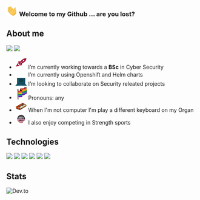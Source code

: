 ### <img src="https://raw.githubusercontent.com/Homopatrol/Homopatrol/master/wave.gif" width="30px"> Welcome to my Github ... are you lost?

<!-- ![alt text](https://{insert your image URL} “add your alt text”)  ![alt text](https://{insert your image URL} “add your alt text”) -->

## About me
<a href="https://www.instagram.com/Homopatrol"><img src="https://img.shields.io/badge/-Homopatrol-00008b?style=flat-square&logo=Instagram&logoColor=white"/></a>
<a href="http://linkedin.com/in/pandora-holladay-b01a241a9"><img src="https://img.shields.io/badge/-Homopatrol-00008b?style=flat-square&logo=Linkedin&logoColor=white"/></a>

- <img src="https://raw.githubusercontent.com/Homopatrol/Homopatrol/master/dmu.gif" width="30px"> I’m currently working towards a **BSc** in Cyber Security 
- <img src="https://raw.githubusercontent.com/Homopatrol/Homopatrol/master/cloud.gif" width="30px"> I’m currently using Openshift and Helm charts
- <img src="https://raw.githubusercontent.com/Homopatrol/Homopatrol/master/computer.gif" width="30px"> I’m looking to collaborate on Security releated projects
- <img src="https://raw.githubusercontent.com/Homopatrol/Homopatrol/master/flag.gif" width="30px"> Pronouns: any
- <img src="https://raw.githubusercontent.com/Homopatrol/Homopatrol/master/keyboard.gif" width="30px"> When I'm not computer I'm play a different keyboard on my Organ 
- <img src="https://raw.githubusercontent.com/Homopatrol/Homopatrol/master/kfkf.gif" width="30px"> I also enjoy competing in Strength sports 
                                        
<!-- ![Quote](https://github-readme-quotes.herokuapp.com/quote?quoteCategory=life&theme=tokyonight&animation=default&layout=samuel&font=default) -->
                                               
## Technologies

![](https://img.shields.io/badge/OS-Linux-informational?style=flat&logo=linux&logoColor=white&color=00008b)
![](https://img.shields.io/badge/Code-Python-informational?style=flat&logo=python&logoColor=white&color=00008b)
![](https://img.shields.io/badge/Shell-Bash-informational?style=flat&logo=gnu-bash&logoColor=white&color=00008b)
![](https://img.shields.io/badge/Tools-Docker-informational?style=flat&logo=docker&logoColor=white&color=00008b)
![](https://img.shields.io/badge/Tools-Kubernetes-informational?style=flat&logo=kubernetes&logoColor=white&color=00008b)
![](https://img.shields.io/badge/Tools-Red_Hat_OpenShift-informational?style=flat&logo=red-hat-open-shift&logoColor=white&color=00008b)
 
## Stats

![Dev.to](https://github-readme-stats.vercel.app/api?username=Homopatrol&show_icons=true&theme=tokyonight)

<!--
**Homopatrol/Homopatrol** is a ✨ _special_ ✨ repository because its `README.md` (this file) appears on your GitHub profile.

Here are some ideas to get you started:

- 🔭 I’m currently working on...
- 🌱 I’m currently learning about Openshift and Helm charts
- 👯 I’m looking to collaborate on ...
- 🤔 I’m looking for help with ...
- 💬 Ask me about ...
- 📫 How to reach me: PandoraH@protonmail.com
- 😄 Pronouns: any
- ⚡ Fun fact: ...
-->
